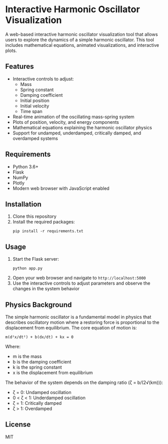 # Interactive Harmonic Oscillator Visualization

A web-based interactive harmonic oscillator visualization tool that allows users to explore the dynamics of a simple harmonic oscillator. This tool includes mathematical equations, animated visualizations, and interactive plots.

## Features

- Interactive controls to adjust:
  - Mass
  - Spring constant
  - Damping coefficient
  - Initial position
  - Initial velocity
  - Time span
- Real-time animation of the oscillating mass-spring system
- Plots of position, velocity, and energy components
- Mathematical equations explaining the harmonic oscillator physics
- Support for undamped, underdamped, critically damped, and overdamped systems

## Requirements

- Python 3.6+
- Flask
- NumPy
- Plotly
- Modern web browser with JavaScript enabled

## Installation

1. Clone this repository
2. Install the required packages:
   ```
   pip install -r requirements.txt
   ```

## Usage

1. Start the Flask server:
   ```
   python app.py
   ```
2. Open your web browser and navigate to `http://localhost:5000`
3. Use the interactive controls to adjust parameters and observe the changes in the system behavior

## Physics Background

The simple harmonic oscillator is a fundamental model in physics that describes oscillatory motion where a restoring force is proportional to the displacement from equilibrium. The core equation of motion is:

```
m(d²x/dt²) + b(dx/dt) + kx = 0
```

Where:
- m is the mass
- b is the damping coefficient
- k is the spring constant
- x is the displacement from equilibrium

The behavior of the system depends on the damping ratio (ζ = b/(2√(km))):
- ζ = 0: Undamped oscillation
- 0 < ζ < 1: Underdamped oscillation
- ζ = 1: Critically damped
- ζ > 1: Overdamped

## License

MIT 